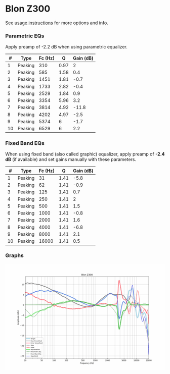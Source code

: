 # Blon Z300
See [usage instructions](https://github.com/jaakkopasanen/AutoEq#usage) for more options and info.

### Parametric EQs
Apply preamp of -2.2 dB when using parametric equalizer.

|   # | Type    |   Fc (Hz) |    Q |   Gain (dB) |
|-----|---------|-----------|------|-------------|
|   1 | Peaking |       310 | 0.97 |         2   |
|   2 | Peaking |       585 | 1.58 |         0.4 |
|   3 | Peaking |      1451 | 1.81 |        -0.7 |
|   4 | Peaking |      1733 | 2.82 |        -0.4 |
|   5 | Peaking |      2529 | 1.84 |         0.9 |
|   6 | Peaking |      3354 | 5.96 |         3.2 |
|   7 | Peaking |      3814 | 4.92 |       -11.8 |
|   8 | Peaking |      4202 | 4.97 |        -2.5 |
|   9 | Peaking |      5374 | 6    |        -1.7 |
|  10 | Peaking |      6529 | 6    |         2.2 |

### Fixed Band EQs
When using fixed band (also called graphic) equalizer, apply preamp of **-2.4 dB** (if available) and set gains manually with these parameters.

|   # | Type    |   Fc (Hz) |    Q |   Gain (dB) |
|-----|---------|-----------|------|-------------|
|   1 | Peaking |        31 | 1.41 |        -5.8 |
|   2 | Peaking |        62 | 1.41 |        -0.9 |
|   3 | Peaking |       125 | 1.41 |         0.7 |
|   4 | Peaking |       250 | 1.41 |         2   |
|   5 | Peaking |       500 | 1.41 |         1.5 |
|   6 | Peaking |      1000 | 1.41 |        -0.8 |
|   7 | Peaking |      2000 | 1.41 |         1.6 |
|   8 | Peaking |      4000 | 1.41 |        -6.8 |
|   9 | Peaking |      8000 | 1.41 |         2.1 |
|  10 | Peaking |     16000 | 1.41 |         0.5 |

### Graphs
![](./Blon%20Z300.png)
